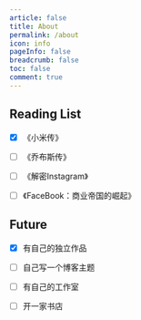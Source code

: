 ```yaml
---
article: false
title: About
permalink: /about
icon: info
pageInfo: false
breadcrumb: false
toc: false
comment: true
---
```




<div class = "about-page"><BloggerInfo/></div>


<!-- 你好，我是Jiaolong，很高兴你能看到这里， -->





## Reading List

- [x] 《小米传》
- [ ] 《乔布斯传》
- [ ] 《解密Instagram》
- [ ] 《FaceBook：商业帝国的崛起》


## Future

- [x] 有自己的独立作品
- [ ] 自己写一个博客主题
- [ ] 有自己的工作室
- [ ] 开一家书店



<br><br><br>


<style>

.about-page .blogger-info{
    background:unset !important;
}

.about-page .num-wrapper{
    display:none;
}

</style>